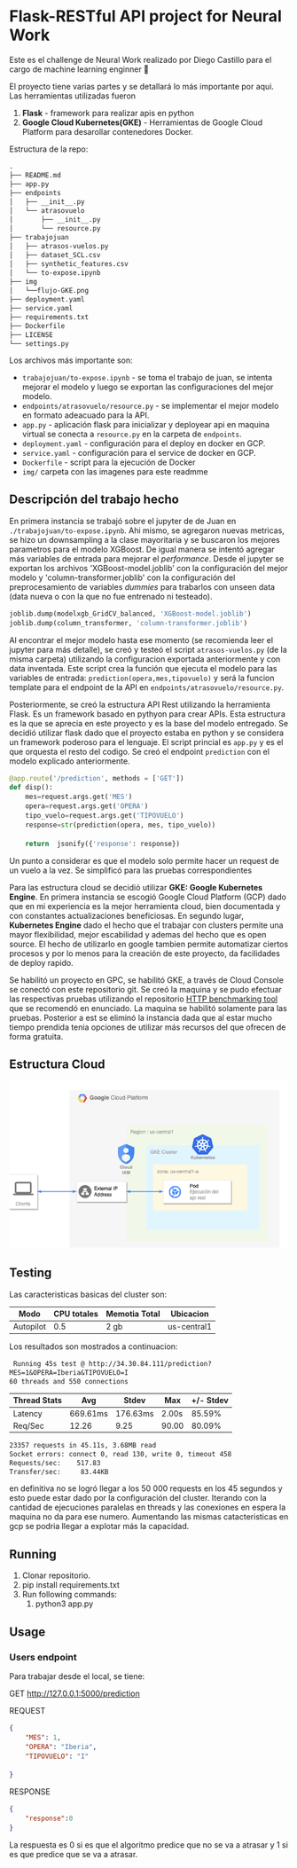 # Flask-RESTful API project for Neural Work

Este es el challenge de Neural Work realizado por Diego Castillo para el cargo de machine learning enginner :space_invader: 

El proyecto tiene varias partes y se detallará lo más importante por aqui. Las herramientas utilizadas fueron

1. **Flask** - framework para realizar apis en python
2. **Google Cloud Kubernetes(GKE)** - Herramientas de Google Cloud Platform para desarollar contenedores Docker.


Estructura de la repo:
```
.
├── README.md
├── app.py
├── endpoints
│   ├── __init__.py
│   └── atrasovuelo
│       ├── __init__.py
│       └── resource.py
├── trabajojuan
│   ├── atrasos-vuelos.py
│   ├── dataset_SCL.csv
│   ├── synthetic_features.csv
│   └── to-expose.ipynb
├── img
│   └──flujo-GKE.png
├── deployment.yaml
├── service.yaml
├── requirements.txt
├── Dockerfile
├── LICENSE
└── settings.py
```

Los archivos más importante son:
* `trabajojuan/to-expose.ipynb` - se toma el trabajo de juan, se intenta mejorar el modelo y luego se exportan las configuraciones del mejor modelo.
* `endpoints/atrasovuelo/resource.py` - se implementar el mejor modelo en formato adeacuado para la API.
* `app.py` - aplicación flask para inicializar y deployear api en maquina virtual se conecta a `resource.py` en la carpeta de `endpoints`.
* `deployment.yaml` - configuración para el deploy en docker en GCP.
* `service.yaml` - configuración para el service de docker en GCP.
* `Dockerfile` - script para la ejecución de Docker
* `img/` carpeta con las imagenes para este readmme

## Descripción del trabajo hecho 

En primera instancia se trabajó sobre el jupyter de de Juan en `./trabajojuan/to-expose.ipynb`. Ahi mismo, se agregaron nuevas metricas, se hizo un downsampling a la clase mayoritaria y se buscaron los mejores parametros para el modelo XGBoost. De igual manera se intentó agregar más variables de entrada para mejorar el *performance*. Desde el jupyter se exportan los archivos 'XGBoost-model.joblib' con la configuración del mejor modelo y 'column-transformer.joblib' con la configuración del preprocesamiento de variables *dummies* para trabarlos con unseen data (data nueva o con la que no fue entrenado ni testeado). 

```python
joblib.dump(modelxgb_GridCV_balanced, 'XGBoost-model.joblib')
joblib.dump(column_transformer, 'column-transformer.joblib') 
```

Al encontrar el mejor modelo hasta ese momento (se recomienda leer el jupyter para más detalle), se creó y testeó el script `atrasos-vuelos.py` (de la misma carpeta) utilizando la configuracion exportada anteriormente y con data inventada. Este script crea la función que ejecuta el modelo para las variables de entrada: `prediction(opera,mes,tipovuelo)` y será la funcion template para el endpoint de la API en `endpoints/atrasovuelo/resource.py`. 

Posteriormente, se creó la estructura API Rest utilizando la herramienta Flask. Es un framework basado en pythyon para crear APIs. Esta estructura es la que se aprecia en este proyecto y es la base del modelo entregado. Se decidió utilizar flask dado que el proyecto estaba en python y se considera un framework poderoso para el lenguaje. El script princial es `app.py` y es el que orquesta el resto del codigo. Se creó el endpoint `prediction` con el modelo explicado anteriormente.

```python
@app.route('/prediction', methods = ['GET'])
def disp():
    mes=request.args.get('MES')
    opera=request.args.get('OPERA')
    tipo_vuelo=request.args.get('TIPOVUELO')
    response=str(prediction(opera, mes, tipo_vuelo))
 
    return  jsonify({'response': response})

```


Un punto a considerar es que el modelo solo permite hacer un request de un vuelo a la vez. Se simplificó para las pruebas correspondientes

Para las estructura cloud se decidió utilizar **GKE: Google Kubernetes Engine**. En primera instancia se escogió Google Cloud Platform (GCP) dado que en mi experiencia es la mejor herramienta cloud, bien documentada y con constantes actualizaciones beneficiosas. En segundo lugar, **Kubernetes Engine** dado el hecho que el trabajar con clusters permite una mayor flexibilidad, mejor escabilidad y ademas del hecho que es open source. El hecho de utilizarlo en google tambien permite automatizar ciertos procesos y por lo menos para la creación de este proyecto, da facilidades de deploy rapido.

Se habilitó un proyecto en GPC, se habilitó GKE, a través de Cloud Console se conectó con este repositorio git. Se creó la maquina y se pudo efectuar las respectivas pruebas utilizando el repositorio [HTTP benchmarking tool](https://github.com/wg/wrk) que se recomendó en enunciado. La maquina se habilitó solamente para las pruebas. Posterior a est se eliminó la instancia dada que al estar mucho tiempo prendida tenia opciones de utilizar más recursos del que ofrecen de forma gratuita.





## Estructura Cloud

![Alt text](img/flujo-GKE.png?raw=true "Estructura CLoud")


## Testing

Las caracteristicas basicas del cluster son:

| Modo    | CPU totales | Memotia Total | Ubicacion |
| ------- | ----------  |  -----------  |  ---------|
| Autopilot |    0.5    |      2 gb     | us-central1|

Los resultados son mostrados a continuacion:

```
 Running 45s test @ http://34.30.84.111/prediction?MES=1&OPERA=Iberia&TIPOVUELO=I
60 threads and 550 connections
```

| Thread Stats  | Avg         |   Stdev       |   Max    | +/- Stdev |
| -------       | ----------  |  -----------  |  ---------| ---------|
|Latency       | 669.61ms    | 176.63ms      |    2.00s   |  85.59%|
|    Req/Sec |   12.26       |       9.25    |   90.00   |  80.09%|


```
23357 requests in 45.11s, 3.68MB read
Socket errors: connect 0, read 130, write 0, timeout 458
Requests/sec:    517.83
Transfer/sec:     83.44KB
```

en definitiva no se logró llegar  a los 50 000 requests en los 45 segundos y esto puede estar dado por la configuración del cluster. Iterando con la cantidad de ejecuciones paralelas en threads y las conexiones en espera la maquina no da para ese numero. Aumentando las mismas catacteristicas en gcp se podria llegar a explotar más la capacidad.

## Running 

1. Clonar repositorio.
2. pip install requirements.txt
3. Run following commands:
    1. python3 app.py


## Usage

### Users endpoint

Para trabajar desde el local, se tiene:

GET http://127.0.0.1:5000/prediction

REQUEST
```json
{
	"MES": 1,
    "OPERA": "Iberia",
    "TIPOVUELO": "I"

}
```
RESPONSE
```json
{
    "response":0
}
```

La respuesta es 0 si es que el algoritmo predice que no se va a atrasar y 1 si es que predice que se va a atrasar.